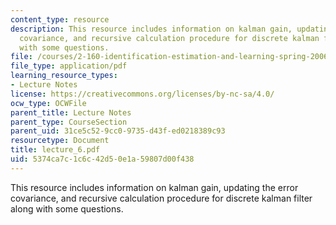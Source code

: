 ```yaml
---
content_type: resource
description: This resource includes information on kalman gain, updating the error
  covariance, and recursive calculation procedure for discrete kalman filter along
  with some questions.
file: /courses/2-160-identification-estimation-and-learning-spring-2006/5374ca7c1c6c42d50e1a59807d00f438_lecture_6.pdf
file_type: application/pdf
learning_resource_types:
- Lecture Notes
license: https://creativecommons.org/licenses/by-nc-sa/4.0/
ocw_type: OCWFile
parent_title: Lecture Notes
parent_type: CourseSection
parent_uid: 31ce5c52-9cc0-9735-d43f-ed0218389c93
resourcetype: Document
title: lecture_6.pdf
uid: 5374ca7c-1c6c-42d5-0e1a-59807d00f438
---
```

This resource includes information on kalman gain, updating the error covariance, and recursive calculation procedure for discrete kalman filter along with some questions.